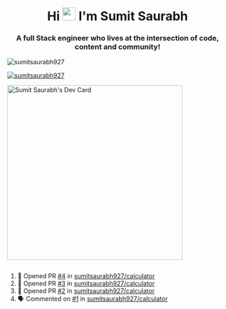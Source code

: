 <h1 align="center">Hi <img src="https://raw.githubusercontent.com/MartinHeinz/MartinHeinz/master/wave.gif" width="30px"> I'm Sumit Saurabh</h1>
<h3 align="center">A full Stack engineer who lives at the intersection of code, content and community!</h3>

<p align="left"> <img src="https://komarev.com/ghpvc/?username=sumitsaurabh927&label=Profile%20views&color=0e75b6&style=flat" alt="sumitsaurabh927" /> </p>


<p align="left"> <a href="https://twitter.com/sumitsaurabh927" target="blank"><img src="https://img.shields.io/twitter/follow/sumitsaurabh927?logo=twitter&style=for-the-badge" alt="sumitsaurabh927" /></a> </p>


<a href="https://api.daily.dev/devcards/7d94ae10a1cc42f39f319acddfaf2e5b.png?r=6b7"><img src="https://api.daily.dev/devcards/7d94ae10a1cc42f39f319acddfaf2e5b.png?r=6b7" width="400" alt="Sumit Saurabh's Dev Card"/></a>

<p align="left"> <a href="https://twitter.com/" target="blank"><img src="https://img.shields.io/twitter/follow/?logo=twitter&style=for-the-badge" alt="" /></a> </p>



<!--
<p><img align="center" src="https://github-readme-stats.vercel.app/api?username=sumitsaurabh927&count_private=true" alt="sumitsaurabh927" /></p>
-->

<!--START_SECTION:activity-->
1. 💪 Opened PR [#4](https://github.com/sumitsaurabh927/calculator/pull/4) in [sumitsaurabh927/calculator](https://github.com/sumitsaurabh927/calculator)
2. 💪 Opened PR [#3](https://github.com/sumitsaurabh927/calculator/pull/3) in [sumitsaurabh927/calculator](https://github.com/sumitsaurabh927/calculator)
3. 💪 Opened PR [#2](https://github.com/sumitsaurabh927/calculator/pull/2) in [sumitsaurabh927/calculator](https://github.com/sumitsaurabh927/calculator)
4. 🗣 Commented on [#1](https://github.com/sumitsaurabh927/calculator/pull/1#issuecomment-2866186718) in [sumitsaurabh927/calculator](https://github.com/sumitsaurabh927/calculator)
<!--END_SECTION:activity-->
